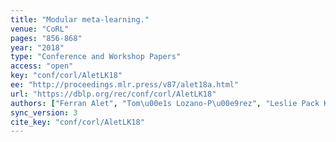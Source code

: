 ```yaml
---
title: "Modular meta-learning."
venue: "CoRL"
pages: "856-868"
year: "2018"
type: "Conference and Workshop Papers"
access: "open"
key: "conf/corl/AletLK18"
ee: "http://proceedings.mlr.press/v87/alet18a.html"
url: "https://dblp.org/rec/conf/corl/AletLK18"
authors: ["Ferran Alet", "Tom\u00e1s Lozano-P\u00e9rez", "Leslie Pack Kaelbling"]
sync_version: 3
cite_key: "conf/corl/AletLK18"
---
```

